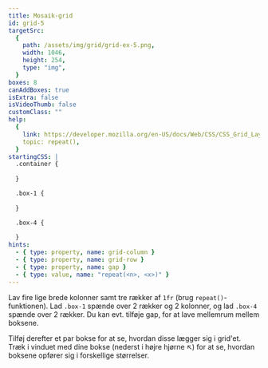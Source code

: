```yaml
---
title: Mosaik-grid
id: grid-5
targetSrc:
  {
    path: /assets/img/grid/grid-ex-5.png,
    width: 1046,
    height: 254,
    type: "img",
  }
boxes: 8
canAddBoxes: true
isExtra: false
isVideoThumb: false
customClass: ""
help:
  {
    link: https://developer.mozilla.org/en-US/docs/Web/CSS/CSS_Grid_Layout/Basic_Concepts_of_Grid_Layout#track_listings_with_repeat_notation,
    topic: repeat(),
  }
startingCSS: |
  .container {
    
  }

  .box-1 {
    
  }

  .box-4 {
    
  }
hints:
  - { type: property, name: grid-column }
  - { type: property, name: grid-row }
  - { type: property, name: gap }
  - { type: value, name: "repeat(<n>, <x>)" }
---
```


Lav fire lige brede kolonner samt tre rækker af `1fr` (brug `repeat()`-funktionen). Lad `.box-1` spænde over 2 rækker og 2 kolonner, og lad `.box-4` spænde over 2 rækker. Du kan evt. tilføje gap, for at lave mellemrum mellem boksene.

Tilføj derefter et par bokse for at se, hvordan disse lægger sig i grid'et. Træk i vinduet med dine bokse (nederst i højre hjørne <span class="resize">↖</span>) for at se, hvordan boksene opfører sig i forskellige størrelser.
